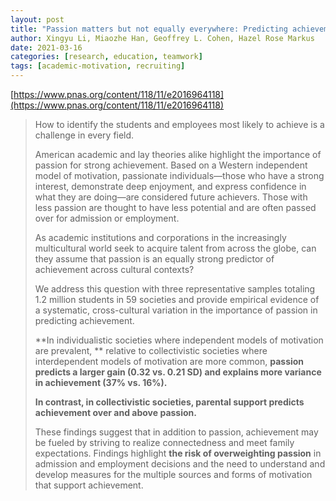 ```yaml
---
layout: post
title: "Passion matters but not equally everywhere: Predicting achievement from interest, enjoyment, and efficacy in 59 societies"
author: Xingyu Li, Miaozhe Han, Geoffrey L. Cohen, Hazel Rose Markus
date: 2021-03-16
categories: [research, education, teamwork]
tags: [academic-motivation, recruiting]
---
```


[https://www.pnas.org/content/118/11/e2016964118](https://www.pnas.org/content/118/11/e2016964118)

> How to identify the students and employees most likely to achieve is a challenge in every field. 
>
> American academic and lay theories alike highlight the importance of passion for strong achievement. Based on a Western independent model of motivation, passionate individuals—those who have a strong interest, demonstrate deep enjoyment, and express confidence in what they are doing—are considered future achievers. Those with less passion are thought to have less potential and are often passed over for admission or employment. 
>
> As academic institutions and corporations in the increasingly multicultural world seek to acquire talent from across the globe, can they assume that passion is an equally strong predictor of achievement across cultural contexts? 
>
> We address this question with three representative samples totaling 1.2 million students in 59 societies and provide empirical evidence of a systematic, cross-cultural variation in the importance of passion in predicting achievement. 
>
> **In individualistic societies where independent models of motivation are prevalent, ** relative to collectivistic societies where interdependent models of motivation are more common, **passion predicts a larger gain (0.32 vs. 0.21 SD) and explains more variance in achievement (37% vs. 16%).** 
>
> **In contrast, in collectivistic societies, parental support predicts achievement over and above passion.** 
>
> These findings suggest that in addition to passion, achievement may be fueled by striving to realize connectedness and meet family expectations. Findings highlight **the risk of overweighting passion** in admission and employment decisions and the need to understand and develop measures for the multiple sources and forms of motivation that support achievement.

